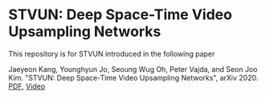 # STVUN: Deep Space-Time Video Upsampling Networks

This repository is for STVUN introduced in the following paper

Jaeyeon Kang, Younghyun Jo, Seoung Wug Oh, Peter Vajda, and Seon Joo Kim. "STVUN: Deep Space-Time Video Upsampling Networks", arXiv 2020.
[PDF](www.naver.com), [Video](https://www.youtube.com/watch?v=ZQoGbN16zKk)
